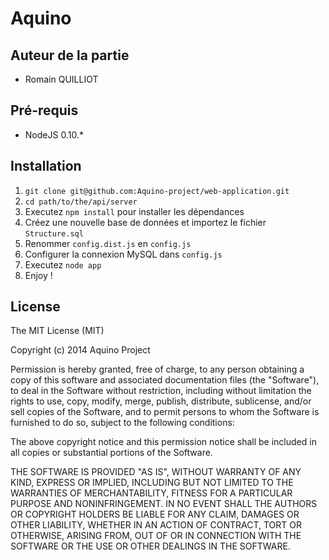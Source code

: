 # Aquino

## Auteur de la partie

* Romain QUILLIOT


## Pré-requis

* NodeJS 0.10.*


## Installation

1. ``` git clone git@github.com:Aquino-project/web-application.git ```
2. ``` cd path/to/the/api/server ```
3. Executez ``` npm install ``` pour installer les dépendances
4. Créez une nouvelle base de données et importez le fichier ``` Structure.sql ```
5. Renommer ``` config.dist.js ``` en ``` config.js ```
6. Configurer la connexion MySQL dans ``` config.js ```
7. Executez ``` node app ```
8. Enjoy !

## License

The MIT License (MIT)

Copyright (c) 2014 Aquino Project

Permission is hereby granted, free of charge, to any person obtaining a copy
of this software and associated documentation files (the "Software"), to deal
in the Software without restriction, including without limitation the rights
to use, copy, modify, merge, publish, distribute, sublicense, and/or sell
copies of the Software, and to permit persons to whom the Software is
furnished to do so, subject to the following conditions:

The above copyright notice and this permission notice shall be included in
all copies or substantial portions of the Software.

THE SOFTWARE IS PROVIDED "AS IS", WITHOUT WARRANTY OF ANY KIND, EXPRESS OR
IMPLIED, INCLUDING BUT NOT LIMITED TO THE WARRANTIES OF MERCHANTABILITY,
FITNESS FOR A PARTICULAR PURPOSE AND NONINFRINGEMENT. IN NO EVENT SHALL THE
AUTHORS OR COPYRIGHT HOLDERS BE LIABLE FOR ANY CLAIM, DAMAGES OR OTHER
LIABILITY, WHETHER IN AN ACTION OF CONTRACT, TORT OR OTHERWISE, ARISING FROM,
OUT OF OR IN CONNECTION WITH THE SOFTWARE OR THE USE OR OTHER DEALINGS IN
THE SOFTWARE.